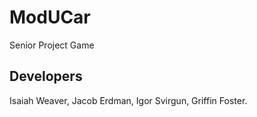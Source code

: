 # ModUCar
Senior Project Game
## Developers
Isaiah Weaver, Jacob Erdman, Igor Svirgun, Griffin Foster.
